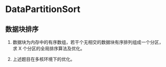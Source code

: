 # DataPartitionSort

## 数据块排序

1. 数据块为内存中的有序数组，若干个无相交的数据块有序排列组成一个分区，求 X 个分区的全局排序算法及优化。

2. 上述题目在多核环境下的优化。
